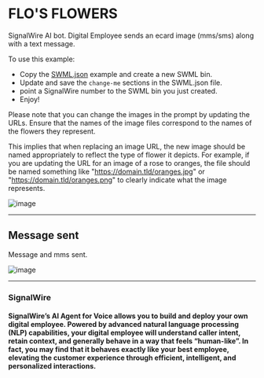 # FLO'S FLOWERS
SignalWire AI bot. Digital Employee sends an ecard image (mms/sms) along with a text message.

To use this example:

* Copy the [SWML.json](https://github.com/Len-PGH/Flos_Flowers/blob/main/SWML.json) example and create a new SWML bin.
* Update and save the `change-me` sections in the SWML.json file.
* point a SignalWire number to the SWML bin you just created.
* Enjoy!

Please note that you can change the images in the prompt by updating the URLs. Ensure that the names of the image files correspond to the names of the flowers they represent.

This implies that when replacing an image URL, the new image should be named appropriately to reflect the type of flower it depicts. For example, if you are updating the URL for an image of a rose to oranges, the file should be named something like "https://domain.tld/oranges.jpg" or "https://domain.tld/oranges.png" to clearly indicate what the image represents.  

![image](https://github.com/Len-PGH/Flos_Flowers/assets/13131198/9c196439-c791-4ebe-8fc1-23ab934daf71)

-------------------

## Message sent

Message and mms sent.

![image](https://github.com/Len-PGH/Flos_Flowers/assets/13131198/655c2f17-a6a0-4938-9e86-66b3edd03764)






















---------------------

### SignalWire

#### SignalWire’s AI Agent for Voice allows you to build and deploy your own digital employee. Powered by advanced natural language processing (NLP) capabilities, your digital employee will understand caller intent, retain context, and generally behave in a way that feels “human-like”.  In fact, you may find that it behaves exactly like your best employee, elevating the customer experience through efficient, intelligent, and personalized interactions.

